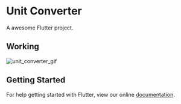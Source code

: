 # Unit Converter

A awesome Flutter project.


## Working 

![unit_converter_gif](https://user-images.githubusercontent.com/24780524/48599951-ef594400-e98f-11e8-81ce-09b5ad42da07.gif)

## Getting Started

For help getting started with Flutter, view our online
[documentation](https://flutter.io/).

